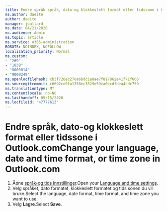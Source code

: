 ```yaml
---
title: Endre språk språk, dato-og klokkeslett format eller tidssone i Outlook.com
ms.author: daeite
author: daeite
manager: joallard
ms.date: 04/21/2020
ms.audience: Admin
ms.topic: article
ms.service: o365-administration
ROBOTS: NOINDEX, NOFOLLOW
localization_priority: Normal
ms.custom:
- "269"
- "1839"
- "8000014"
- "9000249"
ms.openlocfilehash: cb3f720ec270a6bdc1a8ae7f817862e41f71f666
ms.sourcegitcommit: c6692ce0fa1358ec3529e59ca0ecdfdea4cdc759
ms.translationtype: MT
ms.contentlocale: nb-NO
ms.lasthandoff: 09/15/2020
ms.locfileid: "47777613"
---
```

# <a name="change-your-language-date-and-time-format-or-time-zone-in-outlookcom"></a><span data-ttu-id="22c0f-102">Endre språk, dato-og klokkeslett format eller tidssone i Outlook.com</span><span class="sxs-lookup"><span data-stu-id="22c0f-102">Change your language, date and time format, or time zone in Outlook.com</span></span>

1. <span data-ttu-id="22c0f-103">Åpne [språk-og tids innstillinger](https://go.microsoft.com/fwlink/?linkid=2085505).</span><span class="sxs-lookup"><span data-stu-id="22c0f-103">Open your [Language and time settings](https://go.microsoft.com/fwlink/?linkid=2085505).</span></span>
1. <span data-ttu-id="22c0f-104">Velg språket, dato formatet, klokkeslett formatet og tids sonen du vil bruke.</span><span class="sxs-lookup"><span data-stu-id="22c0f-104">Select the language, date format, time format, and time zone you want to use.</span></span>
1. <span data-ttu-id="22c0f-105">Velg **Lagre**.</span><span class="sxs-lookup"><span data-stu-id="22c0f-105">Select **Save**.</span></span>